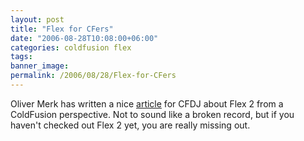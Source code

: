 ```yaml
---
layout: post
title: "Flex for CFers"
date: "2006-08-28T10:08:00+06:00"
categories: coldfusion flex 
tags: 
banner_image: 
permalink: /2006/08/28/Flex-for-CFers
---
```


Oliver Merk has written a nice <a href="http://cfdj.sys-con.com/read/255994.htm">article</a> for CFDJ about Flex 2 from a ColdFusion perspective. Not to sound like a broken record, but if you haven't checked out Flex 2 yet, you are really missing out.